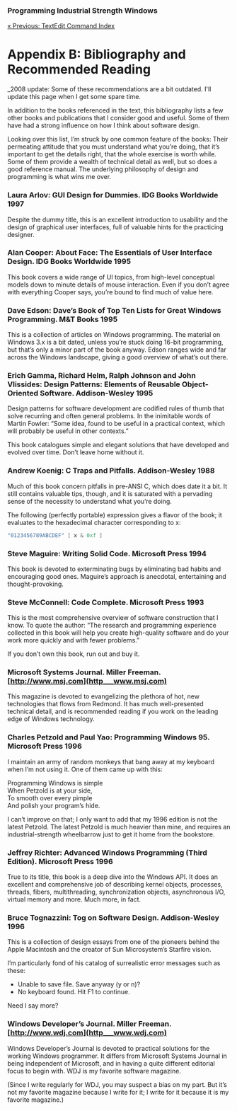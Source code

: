 ﻿### Programming Industrial Strength Windows

[« Previous: TextEdit Command Index](Appendix-A-TextEdit-Command-Index.md)

# Appendix B: Bibliography and Recommended Reading

 _2008 update: Some of these recommendations are a bit outdated. I'll update this page when I get some spare time.

In addition to the books referenced in the text, this bibliography lists a few other books and publications that I consider good and useful. Some of them have had a strong influence on how I think about software design.

Looking over this list, I’m struck by one common feature of the books: Their permeating attitude that you must understand what you’re doing, that it’s important to get the details right, that the whole exercise is worth while. Some of them provide a wealth of technical detail as well, but so does a good reference manual. The underlying philosophy of design and programming is what wins me over.

### Laura Arlov: GUI Design for Dummies. IDG Books Worldwide 1997

Despite the dummy title, this is an excellent introduction to usability and the design of graphical user interfaces, full of valuable hints for the practicing designer.

### Alan Cooper: About Face: The Essentials of User Interface Design. IDG Books Worldwide 1995

This book covers a wide range of UI topics, from high-level conceptual models down to minute details of mouse interaction. Even if you don’t agree with everything Cooper says, you’re bound to find much of value here.

### Dave Edson: Dave’s Book of Top Ten Lists for Great Windows Programming. M&T Books 1995

This is a collection of articles on Windows programming. The material on Windows 3.x is a bit dated, unless you’re stuck doing 16-bit programming, but that’s only a minor part of the book anyway. Edson ranges wide and far across the Windows landscape, giving a good overview of what’s out there.

### Erich Gamma, Richard Helm, Ralph Johnson and John Vlissides: Design Patterns: Elements of Reusable Object-Oriented Software. Addison-Wesley 1995

Design patterns for software development are codified rules of thumb that solve recurring and often general problems. In the inimitable words of Martin Fowler: “Some idea, found to be useful in a practical context, which will probably be useful in other contexts.”

This book catalogues simple and elegant solutions that have developed and evolved over time. Don’t leave home without it.

### Andrew Koenig: C Traps and Pitfalls. Addison-Wesley 1988

Much of this book concern pitfalls in pre-ANSI C, which does date it a bit. It still contains valuable tips, though, and it is saturated with a pervading sense of the necessity to understand what you’re doing.

The following (perfectly portable) expression gives a flavor of the book; it evaluates to the hexadecimal character corresponding to x:

```C++
"0123456789ABCDEF" [ x & 0xf ]
```

### Steve Maguire: Writing Solid Code. Microsoft Press 1994

This book is devoted to exterminating bugs by eliminating bad habits and encouraging good ones. Maguire’s approach is anecdotal, entertaining and thought-provoking.

### Steve McConnell: Code Complete. Microsoft Press 1993

This is the most comprehensive overview of software construction that I know. To quote the author: “The research and programming experience collected in this book will help you create high-quality software and do your work more quickly and with fewer problems.”

If you don’t own this book, run out and buy it.

### Microsoft Systems Journal. Miller Freeman. [http://www.msj.com](http___www.msj.com)

This magazine is devoted to evangelizing the plethora of hot, new technologies that flows from Redmond. It has much well-presented technical detail, and is recommended reading if you work on the leading edge of Windows technology.

### Charles Petzold and Paul Yao: Programming Windows 95. Microsoft Press 1996

I maintain an army of random monkeys that bang away at my keyboard when I’m not using it. One of them came up with this:

Programming Windows is simple\
When Petzold is at your side,\
To smooth over every pimple\
And polish your program’s hide.

I can’t improve on that; I only want to add that my 1996 edition is not the latest Petzold. The latest Petzold is much heavier than mine, and requires an industrial-strength wheelbarrow just to get it home from the bookstore.

### Jeffrey Richter: Advanced Windows Programming (Third Edition). Microsoft Press 1996

True to its title, this book is a deep dive into the Windows API. It does an excellent and comprehensive job of describing kernel objects, processes, threads, fibers, multithreading, synchronization objects, asynchronous I/O, virtual memory and more. Much more, in fact.

### Bruce Tognazzini: Tog on Software Design. Addison-Wesley 1996

This is a collection of design essays from one of the pioneers behind the Apple Macintosh and the creator of Sun Microsystem’s Starfire vision.

I’m particularly fond of his catalog of surrealistic error messages such as these:

* Unable to save file. Save anyway (y or n)?
* No keyboard found. Hit F1 to continue.

Need I say more?

### Windows Developer’s Journal. Miller Freeman. [http://www.wdj.com](http___www.wdj.com)

Windows Developer’s Journal is devoted to practical solutions for the working Windows programmer. It differs from Microsoft Systems Journal in being independent of Microsoft, and in having a quite different editorial focus to begin with. WDJ is my favorite software magazine.

(Since I write regularly for WDJ, you may suspect a bias on my part. But it’s not my favorite magazine because I write for it; I write for it because it is my favorite magazine.)
